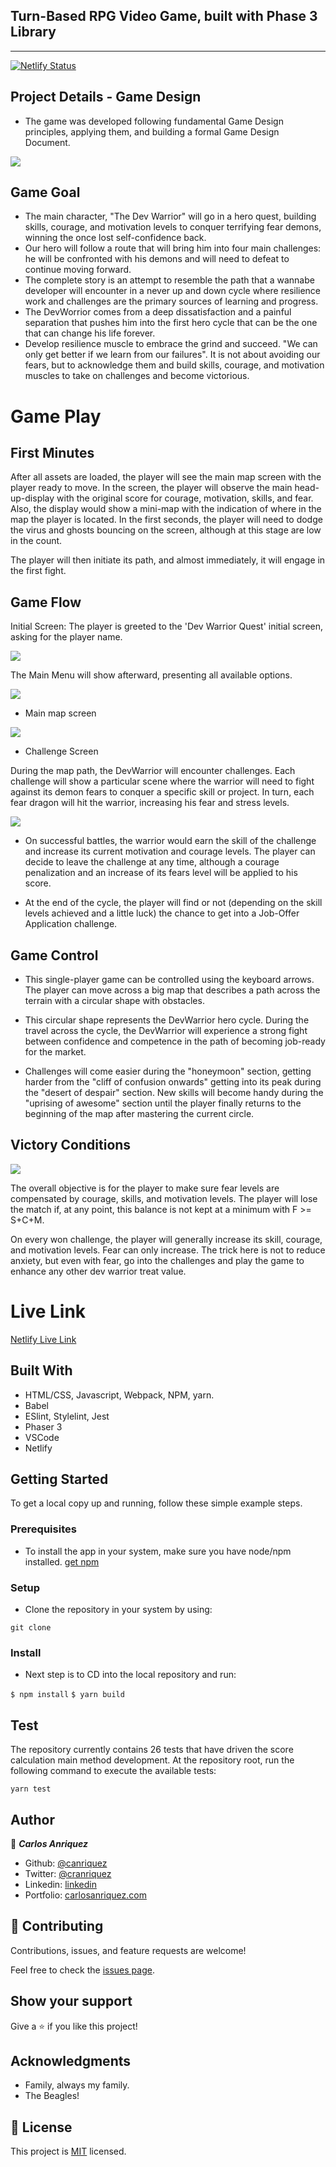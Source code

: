 
## Turn-Based RPG Video Game, built with Phase 3 Library
---

[![Netlify Status](https://api.netlify.com/api/v1/badges/10266faf-c551-43bd-a46a-cca00a23585d/deploy-status)](https://app.netlify.com/sites/anriquez-rpg/deploys)

## Project Details - Game Design 
 
- The game was developed following fundamental Game Design principles, applying them, and building a formal Game Design Document. 


![](./src/docs/devwarrior.gif)

## Game Goal

 - The main character, "The Dev Warrior" will go in a hero quest, building skills, courage, and motivation levels to conquer terrifying fear demons, winning the once lost self-confidence back. 
 - Our hero will follow a route that will bring him into four main challenges: he will be confronted with his demons and will need to defeat to continue moving forward.
 - The complete story is an attempt to resemble the path that a wannabe developer will encounter in a never up and down cycle where resilience work and challenges are the primary sources of learning and progress.
 - The DevWorrior comes from a deep dissatisfaction and a painful separation that pushes him into the first hero cycle that can be the one that can change his life forever. 
- Develop resilience muscle to embrace the grind and succeed. "We can only get better if we learn from our failures". It is not about avoiding our fears, but to acknowledge them and build skills, courage, and motivation muscles to take on challenges and become victorious.


# Game Play

## First Minutes 
After all assets are loaded, the player will see the main map screen with the player ready to move. In the screen, the player will observe the main head-up-display with the original score for courage, motivation, skills, and fear. Also, the display would show a mini-map with the indication of where in the map the player is located. In the first seconds, the player will need to dodge the virus and ghosts bouncing on the screen, although at this stage are low in the count. 

The player will then initiate its path, and almost immediately, it will engage in the first fight.

## Game Flow

Initial Screen: The player is greeted to the 'Dev Warrior Quest' initial screen, asking for the player name.

![](./src/docs/screen1.png)

The Main Menu will show afterward, presenting all available options.

![](./src/docs/screen2.png)

- Main map screen 

![](./src/docs/screen3.png)

 

- Challenge Screen

During the map path, the DevWarrior will encounter challenges. Each challenge will show a particular scene where the warrior will need to fight against its demon fears to conquer a specific skill or project. In turn, each fear dragon will hit the warrior, increasing his fear and stress levels. 

![](./src/docs/screen4.png)

- On successful battles, the warrior would earn the skill of the challenge and increase its current motivation and courage levels. The player can decide to leave the challenge at any time, although a courage penalization and an increase of its fears level will be applied to his score.

- At the end of the cycle, the player will find or not (depending on the skill levels achieved and a little luck) the chance to get into a Job-Offer Application challenge. 

## Game Control

- This single-player game can be controlled using the keyboard arrows. The player can move across a big map that describes a path across the terrain with a circular shape with obstacles. 

- This circular shape represents the DevWarrior hero cycle. During the travel across the cycle, the DevWarrior will experience a strong fight between confidence and competence in the path of becoming job-ready for the market. 

- Challenges will come easier during the "honeymoon" section, getting harder from the "cliff of confusion onwards" getting into its peak during the "desert of despair" section. New skills will become handy during the "uprising of awesome" section until the player finally returns to the beginning of the map after mastering the current circle.

## Victory Conditions

![](./src/docs/screen5.png)

The overall objective is for the player to make sure fear levels are compensated by courage, skills, and motivation levels. The player will lose the match if, at any point, this balance is not kept at a minimum with F >= S+C+M.

On every won challenge, the player will generally increase its skill, courage, and motivation levels. Fear can only increase. The trick here is not to reduce anxiety, but even with fear, go into the challenges and play the game to enhance any other dev warrior treat value.

# Live Link

[Netlify Live Link](https://anriquez-rpg.netlify.app/)

## Built With

- HTML/CSS, Javascript, Webpack, NPM, yarn.
- Babel
- ESlint, Stylelint, Jest
- Phaser 3
- VSCode
- Netlify

## Getting Started


To get a local copy up and running, follow these simple example steps.

### Prerequisites
- To install the app in your system, make sure you have node/npm installed. [get npm](https://www.npmjs.com/get-npm)

### Setup
- Clone the repository in your system by using: 

``` git clone  ```

### Install
- Next step is to CD into the local repository and run:

``` $ npm install ```
``` $ yarn build ```

## Test
The repository currently contains 26 tests that have driven the score calculation main method development. At the repository root,  run the following command to execute the available tests:

``` yarn test ```

## Author

👤 ***Carlos Anriquez***

- Github: [@canriquez](https://github.com/canriquez)
- Twitter: [@cranriquez](https://twitter.com/cranriquez)
- Linkedin: [linkedin](https://www.linkedin.com/in/carlosanriquez/)
- Portfolio: [carlosanriquez.com](https://www.carlosanriquez.com)

## 🤝 Contributing

Contributions, issues, and feature requests are welcome!

Feel free to check the [issues page](issues/).

## Show your support

Give a ⭐️ if you like this project!

## Acknowledgments

- Family, always my family.
- The Beagles!

## 📝 License

This project is [MIT](./LICENSE) licensed.
